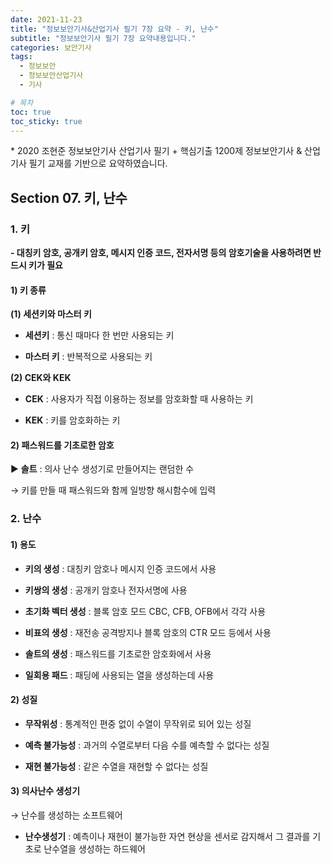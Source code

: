 ```yaml
---
date: 2021-11-23
title: "정보보안기사&산업기사 필기 7장 요약 - 키, 난수"
subtitle: "정보보안기사 필기 7장 요약내용입니다."
categories: 보안기사
tags:
  - 정보보안
  - 정보보안산업기사
  - 기사

# 목차
toc: true  
toc_sticky: true 
---
```



\* 2020 조현준 정보보안기사 산업기사 필기 + 핵심기출 1200제 정보보안기사 & 산업기사 필기 교재를 기반으로 요약하였습니다.


## Section 07. 키, 난수

### 1. 키

**- 대칭키 암호, 공개키 암호, 메시지 인증 코드, 전자서명 등의 암호기술을 사용하려면 반드시 키가 필요**

#### 1) 키 종류

**(1) 세션키와 마스터 키**

- **세션키** : 통신 때마다 한 번만 사용되는 키

- **마스터 키** : 반복적으로 사용되는 키

**(2) CEK와 KEK**

- **CEK** : 사용자가 직접 이용하는 정보를 암호화할 때 사용하는 키

- **KEK** : 키를 암호화하는 키


#### 2) 패스워드를 기초로한 암호

▶ **솔트** : 의사 난수 생성기로 만들어지는 랜덤한 수

→ 키를 만들 때 패스워드와 함께 일방향 해시함수에 입력


### 2. 난수

#### 1) 용도

- **키의 생성** : 대칭키 암호나 메시지 인증 코드에서 사용

- **키쌍의 생성** : 공개키 암호나 전자서명에 사용

- **초기화 벡터 생성** : 블록 암호 모드 CBC, CFB, OFB에서 각각 사용

- **비표의 생성** : 재전송 공격방지나 블록 암호의 CTR 모드 등에서 사용

- **솔트의 생성** : 패스워드를 기초로한 암호화에서 사용

- **일회용 패드** : 패딩에 사용되는 열을 생성하는데 사용


#### 2) 성질

- **무작위성** : 통계적인 편중 없이 수열이 무작위로 되어 있는 성질

- **예측 불가능성** : 과거의 수열로부터 다음 수를 예측할 수 없다는 성질

- **재현 불가능성** : 같은 수열을 재현할 수 없다는 성질


#### 3) 의사난수 생성기

→ 난수를 생성하는 소프트웨어

- **난수생성기** : 예측이나 재현이 불가능한 자연 현상을 센서로 감지해서 그 결과를 기초로 난수열을 생성하는 하드웨어

﻿